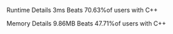 Runtime
Details
3ms
Beats 70.63%of users with C++

Memory
Details
9.86MB
Beats 47.71%of users with C++
